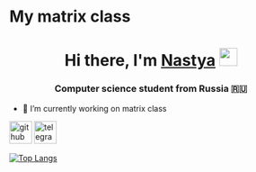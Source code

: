 # My matrix class
<h1 align="center">Hi there, I'm <a href="https://daniilshat.ru/" target="_blank">Nastya</a>   
<img src="https://github.com/blackcater/blackcater/raw/main/images/Hi.gif" height="32"/></h1>
<h3 align="center">Computer science student from Russia 🇷🇺</h3>


- 🔭 I’m currently working on matrix class 


[<img src='https://cdn.jsdelivr.net/npm/simple-icons@3.0.1/icons/github.svg' alt='github' height='40'>](https://github.com/bspnastya)  [<img src='https://cdn.jsdelivr.net/npm/simple-icons@3.0.1/icons/telegram.svg' alt='telegram' height='40'>](bspnastya)  

[![Top Langs](https://github-readme-stats.vercel.app/api/top-langs/?username=bspnastya)](https://github.com/anuraghazra/github-readme-stats)



